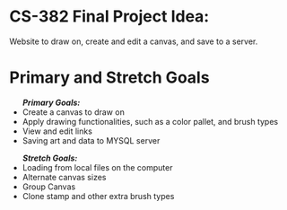 <!DOCTYPE html>
<html>
  <body>
    <h1>CS-382 Final Project Idea: </h1>
    <p>Website to draw on, create and edit a canvas, and save to a server.</p>
    <h1>Primary and Stretch Goals</h1>
    <ul> <b><i>Primary Goals:</i></b>
      <li>Create a canvas to draw on</li>
      <li>Apply drawing functionalities, such as a color pallet, and brush types</li>
      <li>View and edit links</li>
      <li>Saving art and data to MYSQL server</li>
    </ul>
    <ul> <b><i>Stretch Goals:</i></b>
      <li>Loading from local files on the computer</li>
      <li>Alternate canvas sizes</li>
      <li>Group Canvas</li>
      <li>Clone stamp and other extra brush types</li>
    </ul>
  </body>
</html>
